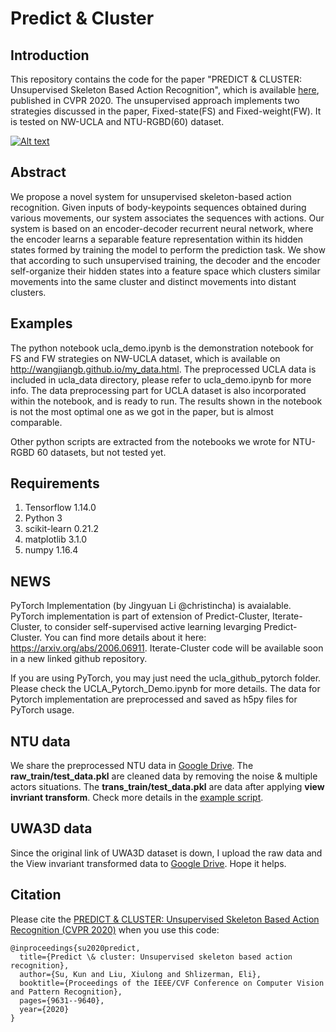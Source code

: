 # Predict & Cluster

## Introduction
This repository contains the code for the paper "PREDICT & CLUSTER: Unsupervised Skeleton Based Action Recognition", which is available [here](https://openaccess.thecvf.com/content_CVPR_2020/html/Su_PREDICT__CLUSTER_Unsupervised_Skeleton_Based_Action_Recognition_CVPR_2020_paper.html), published in CVPR 2020. The unsupervised approach implements two strategies discussed in the paper, Fixed-state(FS) and Fixed-weight(FW). It is tested on NW-UCLA and NTU-RGBD(60) dataset.


[![Alt text](https://img.youtube.com/vi/-dcCFUBRmwE/0.jpg)](https://www.youtube.com/watch?v=-dcCFUBRmwE)

## Abstract
We propose a novel system for unsupervised skeleton-based action recognition. Given inputs of body-keypoints sequences obtained during various movements, 
our system associates the sequences with actions. Our system is based on an encoder-decoder recurrent neural network, where the encoder learns a separable feature 
representation within its hidden states formed by training the model to perform the prediction task. We show that according to such unsupervised training, the decoder 
and the encoder self-organize their hidden states into a feature space which clusters similar movements into the same cluster and distinct movements into distant clusters.

## Examples
The python notebook ucla_demo.ipynb is the demonstration notebook for FS and FW strategies on NW-UCLA dataset, which is available on http://wangjiangb.github.io/my_data.html. The preprocessed UCLA data is included in ucla_data directory, please refer to ucla_demo.ipynb for more info. The data preprocessing part for UCLA dataset is also incorporated within the notebook, and is ready to run. The results shown in the notebook is not the most optimal one as we got in the paper, but is almost comparable.

Other python scripts are extracted from the notebooks we wrote for NTU-RGBD 60 datasets, but not tested yet.

## Requirements
1. Tensorflow 1.14.0
2. Python 3
3. scikit-learn 0.21.2
4. matplotlib 3.1.0
5. numpy 1.16.4

## NEWS
PyTorch Implementation (by Jingyuan Li @christincha) is avaialable. PyTorch implementation is part of extension of Predict-Cluster, Iterate-Cluster, to consider self-supervised active learning levarging Predict-Cluster. You can find more details about it here: https://arxiv.org/abs/2006.06911. Iterate-Cluster code will be  available soon in a new linked github repository.

If you are using PyTorch, you may just need the ucla_github_pytorch folder. Please check the UCLA_Pytorch_Demo.ipynb for more details. The data for Pytorch implementation are preprocessed and saved as h5py files for PyTorch usage.

## NTU data
We share the preprocessed NTU data in [Google Drive](https://drive.google.com/drive/folders/1EJT84LjWB7PET_rYnK-6Jj3EbQvpmPG2?usp=sharing). The **raw_train/test_data.pkl** are cleaned data by removing the noise & multiple actors situations. The **trans_train/test_data.pkl** are data after applying **view invriant transform**. Check more details in the [example script](https://github.com/shlizee/Predict-Cluster/blob/master/preprocess/NTU_View_Invariant_Transform.ipynb).

## UWA3D data
Since the original link of UWA3D dataset is down, I upload the raw data and the View invariant transformed data to [Google Drive](https://drive.google.com/drive/folders/1_ZeEIBug_Wd5OyWHlxQZACYCOh1dbB12?usp=sharing). Hope it helps.

## Citation

Please cite the [PREDICT & CLUSTER: Unsupervised Skeleton Based Action Recognition (CVPR 2020)](https://openaccess.thecvf.com/content_CVPR_2020/html/Su_PREDICT__CLUSTER_Unsupervised_Skeleton_Based_Action_Recognition_CVPR_2020_paper.html) when you use this code:
```
@inproceedings{su2020predict,
  title={Predict \& cluster: Unsupervised skeleton based action recognition},
  author={Su, Kun and Liu, Xiulong and Shlizerman, Eli},
  booktitle={Proceedings of the IEEE/CVF Conference on Computer Vision and Pattern Recognition},
  pages={9631--9640},
  year={2020}
}
```
